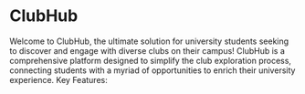 # ClubHub
Welcome to ClubHub, the ultimate solution for university students seeking to discover and engage with diverse clubs on their campus! ClubHub is a comprehensive platform designed to simplify the club exploration process, connecting students with a myriad of opportunities to enrich their university experience.  Key Features:
